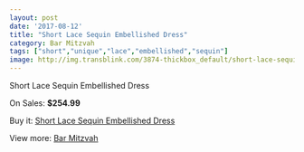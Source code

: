 ```yaml
---
layout: post
date: '2017-08-12'
title: "Short Lace Sequin Embellished Dress"
category: Bar Mitzvah
tags: ["short","unique","lace","embellished","sequin"]
image: http://img.transblink.com/3874-thickbox_default/short-lace-sequin-embellished-dress.jpg
---
```

Short Lace Sequin Embellished Dress

On Sales: **$254.99**
<a href="https://www.transblink.com/en/bar-mitzvah/1232-short-lace-sequin-embellished-dress.html"><amp-img layout="responsive" width="600" height="600" src="//img.transblink.com/3874-thickbox_default/short-lace-sequin-embellished-dress.jpg" alt="Short Lace Sequin Embellished Dress 0" /></a>
<a href="https://www.transblink.com/en/bar-mitzvah/1232-short-lace-sequin-embellished-dress.html"><amp-img layout="responsive" width="600" height="600" src="//img.transblink.com/3876-thickbox_default/short-lace-sequin-embellished-dress.jpg" alt="Short Lace Sequin Embellished Dress 1" /></a>
<a href="https://www.transblink.com/en/bar-mitzvah/1232-short-lace-sequin-embellished-dress.html"><amp-img layout="responsive" width="600" height="600" src="//img.transblink.com/3875-thickbox_default/short-lace-sequin-embellished-dress.jpg" alt="Short Lace Sequin Embellished Dress 2" /></a>

Buy it: [Short Lace Sequin Embellished Dress](https://www.transblink.com/en/bar-mitzvah/1232-short-lace-sequin-embellished-dress.html "Short Lace Sequin Embellished Dress")

View more: [Bar Mitzvah](https://www.transblink.com/en/2-bar-mitzvah "Bar Mitzvah")